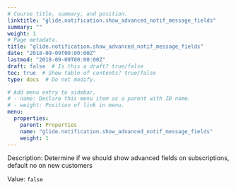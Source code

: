 ```yaml
---
# Course title, summary, and position.
linktitle: "glide.notification.show_advanced_notif_message_fields"
summary: ""
weight: 1
# Page metadata.
title: "glide.notification.show_advanced_notif_message_fields"
date: "2018-09-09T00:00:00Z"
lastmod: "2018-09-09T00:00:00Z"
draft: false  # Is this a draft? true/false
toc: true  # Show table of contents? true/false
type: docs  # Do not modify.

# Add menu entry to sidebar.
# - name: Declare this menu item as a parent with ID name.
# - weight: Position of link in menu.
menu:
  properties:
    parent: Properties
    name: "glide.notification.show_advanced_notif_message_fields"
    weight: 1
---
```


Description: Determine if we should show advanced fields on subscriptions, default no on new customers


Value: `false`